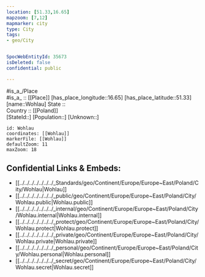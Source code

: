 ```yaml
---
location: [51.33,16.65] 
mapzoom: [7,12] 
mapmarker: city 
type: City
tags:
- geo/City


SpocWebEntityId: 35673
isDeleted: false
confidential: public

---
```

#is_a_/Place  
#is_a_ :: [[Place]] 
[has_place_longitude::16.65] 
[has_place_latitude::51.33] 
[name::Wohlau] 
State ::  
Country :: [[Poland]]  
[StateId::] 
[Population::] 
[Unknown::] 


```leaflet
id: Wohlau
coordinates: [[Wohlau]] 
markerFile: [[Wohlau]] 
defaultZoom: 11 
maxZoom: 18
```


## Confidential Links & Embeds: 
- [[../../../../../../../_Standards/geo/Continent/Europe/Europe~East/Poland/City/Wohlau|Wohlau]] 
- [[../../../../../../../_public/geo/Continent/Europe/Europe~East/Poland/City/Wohlau.public|Wohlau.public]] 
- [[../../../../../../../_internal/geo/Continent/Europe/Europe~East/Poland/City/Wohlau.internal|Wohlau.internal]] 
- [[../../../../../../../_protect/geo/Continent/Europe/Europe~East/Poland/City/Wohlau.protect|Wohlau.protect]] 
- [[../../../../../../../_private/geo/Continent/Europe/Europe~East/Poland/City/Wohlau.private|Wohlau.private]] 
- [[../../../../../../../_personal/geo/Continent/Europe/Europe~East/Poland/City/Wohlau.personal|Wohlau.personal]] 
- [[../../../../../../../_secret/geo/Continent/Europe/Europe~East/Poland/City/Wohlau.secret|Wohlau.secret]] 
